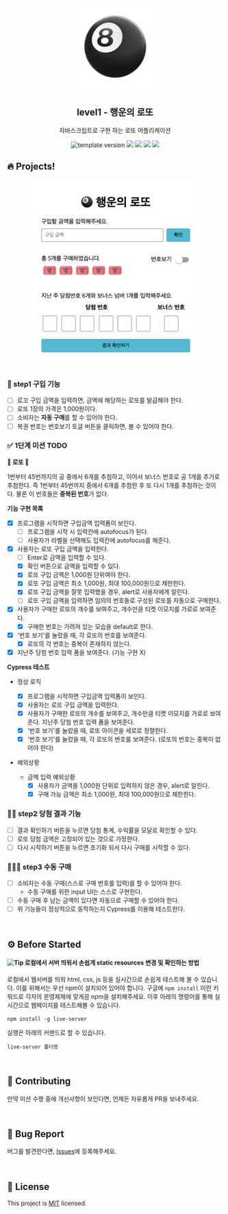 <p align="middle" >
  <img width="200px;" src="./src/images/lotto_ball.png"/>
</p>
<h2 align="middle">level1 - 행운의 로또</h2>
<p align="middle">자바스크립트로 구현 하는 로또 어플리케이션</p>
<p align="middle">
<img src="https://img.shields.io/badge/version-1.0.0-blue?style=flat-square" alt="template version"/>
<img src="https://img.shields.io/badge/language-html-red.svg?style=flat-square"/>
<img src="https://img.shields.io/badge/language-css-blue.svg?style=flat-square"/>
<img src="https://img.shields.io/badge/language-js-yellow.svg?style=flat-square"/>
<a href="https://github.com/daybrush/moveable/blob/master/LICENSE" target="_blank">
  <img src="https://img.shields.io/github/license/daybrush/moveable.svg?style=flat-square&label=license&color=08CE5D"/>
  </a>
</p>

## 🔥 Projects!

<p align="middle">
  <img width="400" src="./src/images/lotto_ui.png">
</p>

### 🎯 step1 구입 기능

- [ ] 로꼬 구입 금액을 입력하면, 금액에 해당하는 로또를 발급해야 한다.
- [ ] 로또 1장의 가격은 1,000원이다.
- [ ] 소비자는 **자동 구매**를 할 수 있어야 한다.
- [ ] 복권 번호는 번호보기 토글 버튼을 클릭하면, 볼 수 있어야 한다.

### ✅ 1단계 미션 TODO

**🎰 로또 🎰**

1번부터 45번까지의 공 중에서 6개를 추첨하고, 이어서 보너스 번호로 공 1개를 추가로 추첨한다. 즉 1번부터 45번까지 중에서 6개를 추첨한 후 또 다시 1개를 추첨하는 것이다. 물론 이 번호들은 **중복된 번호**가 없다.

**기능 구현 목록**

- [x] 프로그램을 시작하면 구입금액 입력폼이 보인다.
  - [ ] 프로그램을 시작 시 입력칸에 autofocus가 된다.
  - [ ] 사용자가 라벨을 선택해도 입력칸에 autofocus를 해준다.
- [x] 사용자는 로또 구입 금액을 입력한다.
  - [ ] Enter로 금액을 입력할 수 있다.
  - [x] 확인 버튼으로 금액을 입력할 수 있다.
  - [x] 로또 구입 금액은 1,000원 단위여야 한다.
  - [x] 로또 구입 금액은 최소 1,000원, 최대 100,000원으로 제한한다.
  - [x] 로또 구입 금액을 잘못 입력했을 경우, alert로 사용자에게 알린다.
  - [ ] 로또 구입 금액을 입력하면 임의의 번호들로 구성된 로또를 자동으로 구매한다.
- [x] 사용자가 구매한 로또의 개수를 보여주고, 개수만큼 티켓 이모지를 가로로 보여준다.
  - [x] 구매한 번호는 가려져 있는 모습을 default로 한다.
- [x] '번호 보기'를 눌렀을 때, 각 로또의 번호를 보여준다.
  - [x] 로또의 각 번호는 중복이 존재하지 않는다.
- [x] 지난주 당첨 번호 입력 폼을 보여준다. (기능 구현 X)

**Cypress 테스트**

- 정상 로직

  - [x] 프로그램을 시작하면 구입금액 입력폼이 보인다.
  - [x] 사용자는 로또 구입 금액을 입력한다.
  - [x] 사용자가 구매한 로또의 개수를 보여주고, 개수만큼 티켓 이모지를 가로로 보여준다. 지난주 당첨 번호 입력 폼을 보여준다.
  - [x] '번호 보기'를 눌렀을 때, 로또 아이콘을 세로로 정렬한다.
  - [x] '번호 보기'를 눌렀을 때, 각 로또의 번호를 보여준다. (로또의 번호는 중복이 없어야 한다)

- 예외상황
  - 금액 입력 예외상황
    - [x] 사용자가 금액을 1,000원 단위로 입력하지 않은 경우, alert로 알린다.
    - [x] 구매 가능 금액은 최소 1,000원, 최대 100,000원으로 제한한다.

### 🎯🎯 step2 당첨 결과 기능

- [ ] 결과 확인하기 버튼을 누르면 당첨 통계, 수익률을 모달로 확인할 수 있다.
- [ ] 로또 당첨 금액은 고정되어 있는 것으로 가정한다.
- [ ] 다시 시작하기 버튼을 누르면 초기화 되서 다시 구매를 시작할 수 있다.

### 🎯🎯🎯 step3 수동 구매

- [ ] 소비자는 수동 구매(스스로 구매 번호를 입력)를 할 수 있어야 한다.
  - 수동 구매를 위한 input UI는 스스로 구현한다.
- [ ] 수동 구매 후 남는 금액이 있다면 자동으로 구매할 수 있어야 한다.
- [ ] 위 기능들이 정상적으로 동작하는지 Cypress를 이용해 테스트한다.

<br>

## ⚙️ Before Started

#### <img alt="Tip" src="https://img.shields.io/static/v1.svg?label=&message=Tip&style=flat-square&color=673ab8"> 로컬에서 서버 띄워서 손쉽게 static resources 변경 및 확인하는 방법

로컬에서 웹서버를 띄워 html, css, js 등을 실시간으로 손쉽게 테스트해 볼 수 있습니다. 이를 위해서는 우선 npm이 설치되어 있어야 합니다. 구글에 `npm install` 이란 키워드로 각자의 운영체제에 맞게끔 npm을 설치해주세요. 이후 아래의 명령어를 통해 실시간으로 웹페이지를 테스트해볼 수 있습니다.

```
npm install -g live-server
```

실행은 아래의 커맨드로 할 수 있습니다.

```
live-server 폴더명
```

<br>

## 👏 Contributing

만약 미션 수행 중에 개선사항이 보인다면, 언제든 자유롭게 PR을 보내주세요.

<br>

## 🐞 Bug Report

버그를 발견한다면, [Issues](https://github.com/woowacourse/javascript-lotto/issues)에 등록해주세요.

<br>

## 📝 License

This project is [MIT](https://github.com/woowacourse/javascript-lotto/blob/main/LICENSE) licensed.
